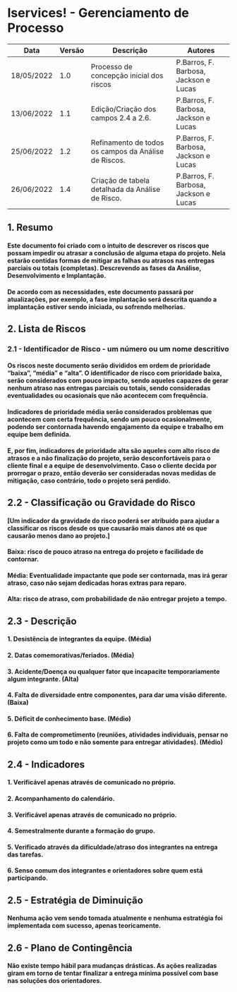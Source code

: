 # Iservices! - Gerenciamento de Processo

| Data       |  Versão  |  Descrição                                          | Autores                              |
| -----------| ---------| ----------------------------------------------------| -------------------------------------|
| 18/05/2022 |  1.0     | Processo de concepção inicial dos riscos            | P.Barros, F. Barbosa, Jackson e Lucas|
| 13/06/2022 |  1.1     | Edição/Criação dos campos 2.4 a 2.6.                | P.Barros, F. Barbosa, Jackson e Lucas|
| 25/06/2022 |  1.2     | Refinamento de todos os campos da Análise de Riscos.| P.Barros, F. Barbosa, Jackson e Lucas|
| 26/06/2022 |  1.4     | Criação de tabela detalhada da Análise de Risco.    | P.Barros, F. Barbosa, Jackson e Lucas|


## 1. Resumo
#### Este documento foi criado com o intuito de descrever os riscos que possam impedir ou atrasar a conclusão de alguma etapa do projeto. Nela estarão contidas formas de mitigar as falhas ou atrasos nas entregas parciais ou totais (completas). Descrevendo as fases da Análise, Desenvolvimento e Implantação. 
#### De acordo com as necessidades, este documento passará por atualizações, por exemplo, a fase implantação será descrita quando a implantação estiver sendo iniciada, ou sofrendo melhorias.

## 2. Lista de Riscos
### 2.1 - Identificador de Risco - um número ou um nome descritivo 
#### Os riscos neste documento serão divididos em ordem de prioridade “baixa”, “média” e “alta”. O identificador de risco com prioridade baixa, serão considerados com pouco impacto, sendo aqueles capazes de gerar nenhum atraso nas entregas parciais ou totais, sendo consideradas eventualidades ou ocasionais que não acontecem com frequência.
#### Indicadores de prioridade média serão considerados problemas que acontecem com certa frequência, sendo um pouco ocasionalmente, podendo ser contornada havendo engajamento da equipe e trabalho em equipe bem definida.
#### E, por fim, indicadores de prioridade alta são aqueles com alto risco de atrasos e a não finalização do projeto, serão desconfortáveis para o cliente final e a equipe de desenvolvimento. Caso o cliente decida por prorrogar o prazo, então deverão ser consideradas novas medidas de mitigação, caso contrário, todo o projeto será perdido.

## 2.2 - Classificação ou Gravidade do Risco
#### [Um indicador da gravidade do risco poderá ser atribuído para ajudar a classificar os riscos desde os que causarão mais danos até os que causarão menos dano ao projeto.]
#### Baixa: risco de pouco atraso na entrega do projeto e facilidade de contornar.
#### Média: Eventualidade impactante que pode ser contornada, mas irá gerar atraso, caso não    sejam dedicadas horas extras para reparo.
#### Alta: risco de atraso, com probabilidade de não entregar projeto a tempo.

## 2.3 - Descrição
#### 1. Desistência de integrantes da equipe. (Média)
#### 2. Datas comemorativas/feriados. (Média)
#### 3. Acidente/Doença ou qualquer fator que incapacite temporariamente algum integrante. (Alta)
#### 4. Falta de diversidade entre componentes, para dar uma visão diferente. (Baixa)
#### 5. Déficit de conhecimento base. (Médio)
#### 6. Falta de comprometimento (reuniões, atividades individuais, pensar no projeto como um todo e não somente para entregar atividades). (Médio)

## 2.4 - Indicadores
#### 1. Verificável apenas através de comunicado no próprio.
#### 2. Acompanhamento do calendário.
#### 3. Verificável apenas através de comunicado no próprio.
#### 4. Semestralmente durante a formação do grupo.
#### 5. Verificado através da dificuldade/atraso dos integrantes na entrega das tarefas.
#### 6. Senso comum dos integrantes e orientadores sobre quem está participando.

## 2.5 - Estratégia de Diminuição

#### Nenhuma ação vem sendo tomada atualmente e nenhuma estratégia foi implementada com sucesso, apenas teoricamente.

## 2.6 - Plano de Contingência

#### Não existe tempo hábil para mudanças drásticas. As ações realizadas giram em torno de tentar finalizar a entrega mínima possível com base nas soluções dos orientadores.
